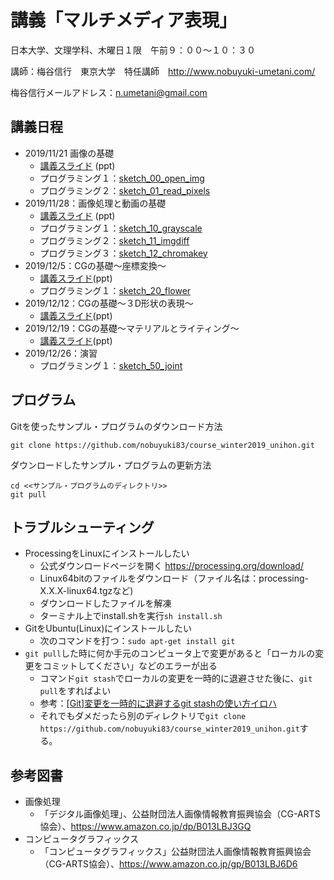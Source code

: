 # 講義「マルチメディア表現」

日本大学、文理学科、木曜日１限　午前９：００〜１０：３０

講師：梅谷信行　東京大学　特任講師　http://www.nobuyuki-umetani.com/

梅谷信行メールアドレス：n.umetani@gmail.com

## 講義日程

- 2019/11/21 画像の基礎
  - [講義スライド](https://www.dropbox.com/s/67faulum2buvlf7/lec2_image.pptx?dl=0) (ppt)
  - プログラミング１：[sketch_00_open_img](/sketch_00_open_img)
  - プログラミング２：[sketch_01_read_pixels](/sketch_01_read_pixels)
- 2019/11/28：画像処理と動画の基礎
  - [講義スライド](https://www.dropbox.com/s/i5t2ejw6wgpwgad/lec3_imgprocess_video.pptx?dl=0) (ppt)
  - プログラミング１：[sketch_10_grayscale](/sketch_10_grayscale)
  - プログラミング２：[sketch_11_imgdiff](/sketch_11_imgdiff)
  - プログラミング３：[sketch_12_chromakey](/sketch_12_chromakey)
- 2019/12/5：CGの基礎〜座標変換〜
  - [講義スライド](https://www.dropbox.com/s/ggign95hcpnwki0/lec4_perspective.pptx?dl=0)(ppt)
  - プログラミング１：[sketch_20_flower](/sketch_20_flower)
- 2019/12/12：CGの基礎〜３D形状の表現〜
  - [講義スライド](https://www.dropbox.com/s/ojznnesfh7xu02n/lec5_3dshape.pptx?dl=0)(ppt)
- 2019/12/19：CGの基礎〜マテリアルとライティング〜
  - [講義スライド](https://www.dropbox.com/s/v59taq4kpbtprab/lec6_camera.pptx?dl=0)(ppt)
- 2019/12/26：演習
  - プログラミング１：[sketch_50_joint](/sketch_50_joint)


## プログラム

Gitを使ったサンプル・プログラムのダウンロード方法
```
git clone https://github.com/nobuyuki83/course_winter2019_unihon.git
```

ダウンロードしたサンプル・プログラムの更新方法
```
cd <<サンプル・プログラムのディレクトリ>>
git pull
```





## トラブルシューティング

- ProcessingをLinuxにインストールしたい
  - 公式ダウンロードページを開く https://processing.org/download/
  - Linux64bitのファイルをダウンロード（ファイル名は：processing-X.X.X-linux64.tgzなど)
  - ダウンロードしたファイルを解凍
  - ターミナル上でinstall.shを実行```sh install.sh```
- GitをUbuntu(Linux)にインストールしたい
  - 次のコマンドを打つ：```sudo apt-get install git```
- ```git pull```した時に何か手元のコンピュータ上で変更があると「ローカルの変更をコミットしてください」などのエラーが出る
  - コマンド```git stash```でローカルの変更を一時的に退避させた後に、```git pull```をすればよい
  - 参考：[[Git]変更を一時的に退避するgit stashの使い方イロハ](https://qiita.com/kashira2339/items/34281fee571c39471e48)
  - それでもダメだったら別のディレクトリで```git clone https://github.com/nobuyuki83/course_winter2019_unihon.git```する。




## 参考図書


- 画像処理
  - 「デジタル画像処理」、公益財団法人画像情報教育振興協会（CG-ARTS協会）、https://www.amazon.co.jp/dp/B013LBJ3GQ
- コンピュータグラフィックス
  - 「コンピュータグラフィックス」公益財団法人画像情報教育振興協会（CG-ARTS協会）、https://www.amazon.co.jp/gp/B013LBJ6D6



